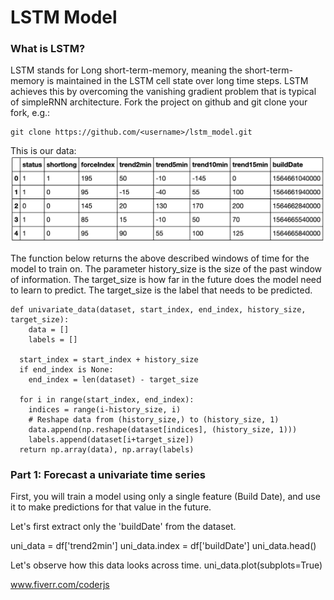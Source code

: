 # LSTM Model

### What is LSTM?

LSTM stands for Long short-term-memory, meaning the short-term-memory is maintained in the LSTM cell state over long time steps. LSTM achieves this by overcoming the vanishing gradient problem that is typical of simpleRNN architecture.
Fork the project on github and git clone your fork, e.g.:

    git clone https://github.com/<username>/lstm_model.git
This is our data:
![Train test split](/images/data_pic.png)


The function below returns the above described windows of time for the model to train on. The parameter history_size is the size of the past window of information. The target_size is how far in the future does the model need to learn to predict. The target_size is the label that needs to be predicted.


    def univariate_data(dataset, start_index, end_index, history_size, target_size):
        data = []
        labels = []

      start_index = start_index + history_size
      if end_index is None:
        end_index = len(dataset) - target_size

      for i in range(start_index, end_index):
        indices = range(i-history_size, i)
        # Reshape data from (history_size,) to (history_size, 1)
        data.append(np.reshape(dataset[indices], (history_size, 1)))
        labels.append(dataset[i+target_size])
      return np.array(data), np.array(labels)
### Part 1: Forecast a univariate time series
First, you will train a model using only a single feature (Build Date), and use it to make predictions for that value in the future.

Let's first extract only the 'buildDate' from the dataset.


   uni_data = df['trend2min']
   uni_data.index = df['buildDate']
   uni_data.head() 

Let's observe how this data looks across time.
    uni_data.plot(subplots=True)
    
    



www.fiverr.com/coderjs
    

